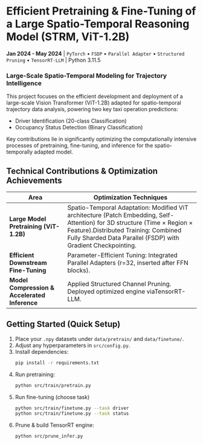# Efficient Pretraining & Fine-Tuning of a Large Spatio-Temporal Reasoning Model (STRM, ViT-1.2B)
​**Jan 2024 - May 2024**​ | `PyTorch` • `FSDP` • `Parallel Adapter` • `Structured Pruning` • `TensorRT-LLM` | Python 3.11.5  

### Large-Scale Spatio-Temporal Modeling for Trajectory Intelligence
This project focuses on the ​efficient development and deployment​ of a large-scale Vision Transformer (ViT-1.2B) adapted for spatio-temporal trajectory data analysis, powering two key taxi operation predictions:  
- Driver Identification (20-class Classification)​
- ​Occupancy Status Detection (Binary Classification)​

Key contributions lie in ​significantly optimizing​ the computationally intensive processes of ​pretraining, fine-tuning, and inference​ for the spatio-temporally adapted model.

## Technical Contributions & Optimization Achievements
| ​**Area**​               | ​**Optimization Techniques**​                          |
|-----------------------------|------------------------------------------|
| ​**Large Model Pretraining (ViT-1.2B)​**​           | ​Spatio-Temporal Adaptation: Modified ViT architecture (Patch Embedding, Self-Attention) for 3D structure (Time × Region × Feature). ​Distributed Training: Combined Fully Sharded Data Parallel (FSDP) with ​Gradient Checkpointing. |
| ​**Efficient Downstream Fine-Tuning**​       | Parameter-Efficient Tuning: Integrated ​Parallel Adapters​ (r=32, inserted after FFN blocks). |
| ​**Model Compression & Accelerated Inference**​  | Applied ​Structured Channel Pruning. Deployed optimized engine via ​TensorRT-LLM. |

## Getting Started (Quick Setup)
1. Place your `.npy` datasets under `data/pretrain/` and `data/finetune/`.
2. Adjust any hyperparameters in `src/config.py`.
3. Install dependencies:
    ```bash
    pip install -r requirements.txt
    ```
4. Run pretraining:
    ```bash
    python src/train/pretrain.py
    ```
5. Run fine-tuning (choose task)
    ```bash
    python src/train/finetune.py --task driver
    python src/train/finetune.py --task status
    ```
6. Prune & build TensorRT engine:
    ```bash
    python src/prune_infer.py
    ```
